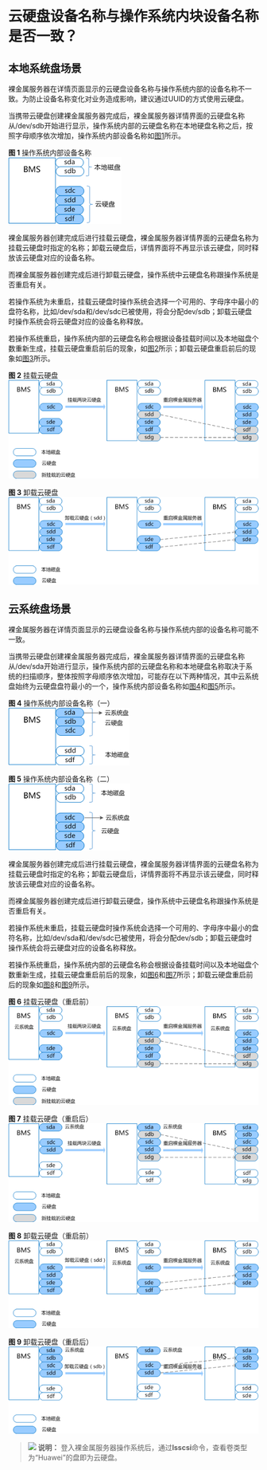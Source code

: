 # 云硬盘设备名称与操作系统内块设备名称是否一致？<a name="bms_faq_0032"></a>

## 本地系统盘场景<a name="section716163511580"></a>

裸金属服务器在详情页面显示的云硬盘设备名称与操作系统内部的设备名称不一致。为防止设备名称变化对业务造成影响，建议通过UUID的方式使用云硬盘。

当携带云硬盘创建裸金属服务器完成后，裸金属服务器详情界面的云硬盘名称从/dev/sdb开始进行显示，操作系统内部的云硬盘名称在本地硬盘名称之后，按照字母顺序依次增加，操作系统内部设备名称如[图1](#fig1769278111120)所示。

**图 1**  操作系统内部设备名称<a name="fig1769278111120"></a>  
![](figures/操作系统内部设备名称.png "操作系统内部设备名称")

裸金属服务器创建完成后进行挂载云硬盘，裸金属服务器详情界面的云硬盘名称为挂载云硬盘时指定的名称；卸载云硬盘后，详情界面将不再显示该云硬盘，同时释放该云硬盘对应的设备名称。

而裸金属服务器创建完成后进行卸载云硬盘，操作系统中云硬盘名称跟操作系统是否重启有关。

若操作系统为未重启，挂载云硬盘时操作系统会选择一个可用的、字母序中最小的盘符名称，比如/dev/sda和/dev/sdc已被使用，将会分配dev/sdb；卸载云硬盘时操作系统会将云硬盘对应的设备名称释放。

若操作系统重启，操作系统内部的云硬盘名称会根据设备挂载时间以及本地磁盘个数重新生成，挂载云硬盘重启前后的现象，如[图2](#fig125556971412)所示；卸载云硬盘重启前后的现象如[图3](#fig571093113146)所示。

**图 2**  挂载云硬盘<a name="fig125556971412"></a>  
![](figures/挂载云硬盘.png "挂载云硬盘")

**图 3**  卸载云硬盘<a name="fig571093113146"></a>  
![](figures/卸载云硬盘.png "卸载云硬盘")

## 云系统盘场景<a name="section15813183512116"></a>

裸金属服务器在详情页面显示的云硬盘设备名称与操作系统内部的设备名称可能不一致。

当携带云硬盘创建裸金属服务器完成后，裸金属服务器详情界面的云硬盘名称从/dev/sda开始进行显示，操作系统内部的云硬盘名称和本地硬盘名称取决于系统的扫描顺序，整体按照字母顺序依次增加，可能存在以下两种情况，其中云系统盘始终为云硬盘盘符最小的一个，操作系统内部设备名称如[图4](#fig73716231158)和[图5](#fig17464143631512)所示。

**图 4**  操作系统内部设备名称（一）<a name="fig73716231158"></a>  
![](figures/操作系统内部设备名称（一）.png "操作系统内部设备名称（一）")

**图 5**  操作系统内部设备名称（二）<a name="fig17464143631512"></a>  
![](figures/操作系统内部设备名称（二）.png "操作系统内部设备名称（二）")

裸金属服务器创建完成后进行挂载云硬盘，裸金属服务器详情界面的云硬盘名称为挂载云硬盘时指定的名称；卸载云硬盘后，详情界面将不再显示该云硬盘，同时释放该云硬盘对应的设备名称。

而裸金属服务器创建完成后进行卸载云硬盘，操作系统中云硬盘名称跟操作系统是否重启有关。

若操作系统未重启，挂载云硬盘时操作系统会选择一个可用的、字母序中最小的盘符名称，比如/dev/sda和/dev/sdc已被使用，将会分配dev/sdb；卸载云硬盘时操作系统会将云硬盘对应的设备名称释放。

若操作系统重启，操作系统内部的云硬盘名称会根据设备挂载时间以及本地磁盘个数重新生成，挂载云硬盘重启前后的现象，如[图6](#fig2951141791613)和[图7](#fig167631251101615)所示；卸载云硬盘重启前后的现象如[图8](#fig1773821141716)和[图9](#fig107095363171)所示。

**图 6**  挂载云硬盘（重启前）<a name="fig2951141791613"></a>  
![](figures/挂载云硬盘（重启前）.png "挂载云硬盘（重启前）")

**图 7**  挂载云硬盘（重启后）<a name="fig167631251101615"></a>  
![](figures/挂载云硬盘（重启后）.png "挂载云硬盘（重启后）")

**图 8**  卸载云硬盘（重启前）<a name="fig1773821141716"></a>  
![](figures/卸载云硬盘（重启前）.png "卸载云硬盘（重启前）")

**图 9**  卸载云硬盘（重启后）<a name="fig107095363171"></a>  
![](figures/卸载云硬盘（重启后）.png "卸载云硬盘（重启后）")

>![](public_sys-resources/icon-note.gif) **说明：** 
>登入裸金属服务器操作系统后，通过**lsscsi**命令，查看卷类型为“Huawei”的盘即为云硬盘。

